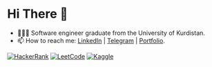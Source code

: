# Hi There 👋

- 🧑🏻‍💻 Software engineer graduate from the University of Kurdistan.
- 📫 How to reach me: [LinkedIn](https://www.linkedin.com/in/eqbalamini/) | [Telegram](https://t.me/eqba1) | [Portfolio](http://eqba1.github.io).

<a href='https://www.hackerrank.com/eqba1'>![HackerRank](https://img.shields.io/badge/-Hackerrank-2EC866?style=for-the-badge&logo=HackerRank&logoColor=white)</a>
<a href='https://www.leetcode.com/eqba1'>![LeetCode](https://img.shields.io/badge/LeetCode-000000?style=for-the-badge&logo=LeetCode&logoColor=#d16c06)</a>
<a href='https://www.kaggle.com/eqbalamini'>![Kaggle](https://img.shields.io/badge/Kaggle-035a7d?style=for-the-badge&logo=kaggle&logoColor=white)</a>

<!--a>[![Top Langs](https://github-readme-stats.vercel.app/api/top-langs/?username=eqba1&layout=compact)](https://github.com/anuraghazra/github-readme-stats)</a-->

<!--p align="left"> <img src="https://komarev.com/ghpvc/?username=eqba1" alt="eqbal"/> </p-->

